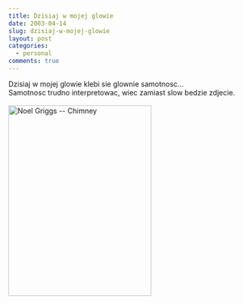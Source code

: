```yaml
---
title: Dzisiaj w mojej glowie
date: 2003-04-14
slug: dzisiaj-w-mojej-glowie
layout: post
categories:
  - personal
comments: true
---
```


Dzisiaj w mojej glowie klebi sie glownie samotnosc...<br />Samotnosc trudno interpretowac, wiec zamiast slow bedzie zdjecie.<br /><br /><IMG SRC="http://www.ted.photographer.org.uk/images/griggs_chimney.jpg" WIDTH="283" HEIGHT="377" BORDER="0" ALT="Noel Griggs -- Chimney" align="center">